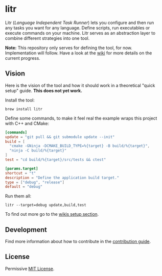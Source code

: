 # litr

Litr (_Language Independent Task Runner_) lets you configure and then run any tasks you want for any language. Define scripts, run executables or execute commands on your machine. Litr serves as an abstraction layer to combine different strategies into one tool.

**Note:** This repository only serves for defining the tool, for now. Implementation will follow. Have a look at the [wiki](https://github.com/krieselreihe/litr/wiki) for more details on the current progress.

## Vision

Here is the vision of the tool and how it should work in a theoretical "quick setup" guide. **This does not yet work.**

Install the tool:

```shell script
brew install litr
```

Define some commands, to make it feel real the example wraps this project with C++ and CMake:

```toml
[commands]
update = "git pull && git submodule update --init"
build = [
  "cmake -GNinja -DCMAKE_BUILD_TYPE=%{target} -B build/%{target}",
  "ninja -C build/%{target}"
]
test = "cd build/%{target}/src/tests && ctest"

[params.target]
shortcut = "t"
description = "Define the application build target."
type = ["debug", "release"]
default = "debug"
```

Run them all:

```shell script
litr --target=debug update,build,test
```

To find out more go to the [wikis setup section](https://github.com/krieselreihe/litr/wiki/Setup).

## Development

Find more information about how to contribute in the [contribution guide](CONTRIBUTING.md).

## License

Permissive [MIT License](LICENSE).

